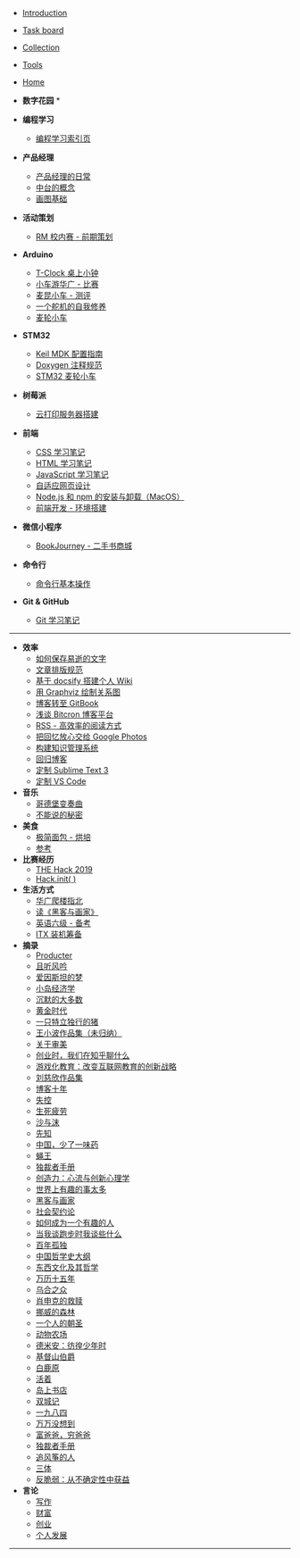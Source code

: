 * [Introduction](README.md)
* [Task board](https://trello.com/b/0QeKClyr)
* [Collection](Collection.md)
* [Tools](Tools.md)
* [Home](/post)

* **数字花园**
  * 

* **编程学习**
  * [编程学习索引页](post/CodeLearning.md)
* **产品经理**
  * [产品经理的日常](post/产品经理/产品经理的日常.md)
  * [中台的概念](post/产品经理/中台的概念.md)
  * [画图基础](post/产品经理/画图基础.md)
* **活动策划**
  * [RM 校内赛 - 前期策划](post/活动策划/RM校内赛-前期策划.md)
* **Arduino**
  * [T-Clock 桌上小钟](post/Arduino/T-Clock桌上小钟.md)
  * [小车游华广 - 比赛](post/Arduino/小车游华广-比赛.md)
  * [麦昆小车 - 测评](post/Arduino/麦昆小车-测评.md)
  * [一个舵机的自我修养](post/Arduino/一个舵机的自我修养.md)
  * [麦轮小车](post/Arduino/麦轮小车.md)
* **STM32**
  * [Keil MDK 配置指南](post/STM32/KeilMDK配置指南.md)
  * [Doxygen 注释规范](post/STM32/Doxygen注释规范.md)
  * [STM32 麦轮小车](post/STM32/STM32麦轮小车.md)
* **树莓派**
  * [云打印服务器搭建](post/树莓派/云打印服务器搭建.md)
* **前端**
  * [CSS 学习笔记](post/前端/CSS学习笔记.md)
  * [HTML 学习笔记](post/前端/HTML学习笔记.md)
  * [JavaScript 学习笔记](post/前端/JavaScript学习笔记.md)
  * [自适应网页设计](post/前端/自适应网页设计.md)
  * [Node.js 和 npm 的安装与卸载（MacOS）](post/前端/Node.js和npm的安装与卸载（MacOS）.md)
  * [前端开发 - 环境搭建](post/前端/前端开发-环境搭建.md)
* **微信小程序**
  * [BookJourney - 二手书商城](post/微信小程序/BookJourney-二手书商城.md)
* **命令行**
  * [命令行基本操作](post/命令行/命令行基本操作.md)
* **Git & GitHub**
  * [Git 学习笔记](post/Git&GitHub/Git学习笔记.md)

---

* **效率**
  * [如何保存易逝的文字](post/效率/如何保存易逝的文字)
  * [文章排版规范](post/效率/文章排版规范.md)
  * [基于 docsify 搭建个人 Wiki](post/效率/基于docsify搭建个人Wiki.md)
  * [用 Graphviz 绘制关系图](post/效率/用Graphviz绘制关系图.md)
  * [博客转至 GitBook](post/效率/博客转至GitBook.md)
  * [浅谈 Bitcron 博客平台](post/效率/浅谈Bitcron博客平台.md)
  * [RSS - 高效率的阅读方式](post/效率/RSS-高效率的阅读方式.md)
  * [把回忆放心交给 Google Photos](post/效率/把回忆放心交给GooglePhotos.md)
  * [构建知识管理系统](post/效率/构建知识管理系统.md)
  * [回归博客](post/效率/回归博客.md)
  * [定制 Sublime Text 3](post/效率/定制SublimeText3.md)
  * [定制 VS Code](post/效率/定制VSCode.md)
* **音乐**
  * [哥德堡变奏曲](post/音乐/哥德堡变奏曲.md)
  * [不能说的秘密](post/音乐/不能说的秘密.md)
* **美食**
  * [极简面包 - 烘培](post/美食/极简面包-烘培.md)
  * [参考](post/美食/参考.md)
* **比赛经历**
  * [THE Hack 2019](post/比赛经历/THEHack2019.md)
  * [Hack.init( )](post/比赛经历/Hack.init().md)
* **生活方式**
  * [华广爬楼指北](post/生活方式/华广爬楼指北.md)
  * [读《黑客与画家》](post/生活方式/读《黑客与画家》.md)
  * [英语六级 - 备考](post/生活方式/英语六级-备考.md)
  * [ITX 装机筹备](post/生活方式/ITX装机筹备.md)
* **摘录**
  * [Producter](post/摘录/Producter.md)
  * [且听风吟](post/摘录/且听风吟.md)
  * [爱因斯坦的梦](post/摘录/爱因斯坦的梦.md)
  * [小岛经济学](post/摘录/小岛经济学.md)
  * [沉默的大多数](post/摘录/沉默的大多数.md)
  * [黄金时代](post/摘录/黄金时代.md)
  * [一只特立独行的猪](post/摘录/一只特立独行的猪.md)
  * [王小波作品集（未归纳）](post/摘录/王小波作品集（未归纳）.md)
  * [关于审美](post/摘录/关于审美.md)
  * [创业时，我们在知乎聊什么](post/摘录/创业时，我们在知乎聊什么.md)
  * [游戏化教育：改变互联网教育的创新战略](post/摘录/游戏化教育：改变互联网教育的创新战略.md)
  * [刘慈欣作品集](post/摘录/刘慈欣作品集.md)
  * [博客十年](post/摘录/博客十年.md)
  * [失控](post/摘录/失控.md)
  * [生死疲劳](post/摘录/生死疲劳.md)
  * [沙与沫](post/摘录/沙与沫.md)
  * [先知](post/摘录/先知.md)
  * [中国，少了一味药](post/摘录/中国，少了一味药.md)
  * [蝇王](post/摘录/蝇王.md)
  * [独裁者手册](post/摘录/独裁者手册.md)
  * [创造力：心流与创新心理学](post/摘录/创造力：心流与创新心理学.md)
  * [世界上有趣的事太多](post/摘录/世界上有趣的事太多.md)
  * [黑客与画家](post/摘录/黑客与画家.md)
  * [社会契约论](post/摘录/社会契约论.md)
  * [如何成为一个有趣的人](post/摘录/如何成为一个有趣的人.md)
  * [当我谈跑步时我谈些什么](post/摘录/当我谈跑步时我谈些什么.md)
  * [百年孤独](post/摘录/百年孤独.md)
  * [中国哲学史大纲](post/摘录/中国哲学史大纲.md)
  * [东西文化及其哲学](post/摘录/东西文化及其哲学.md)
  * [万历十五年](post/摘录/万历十五年.md)
  * [乌合之众](post/摘录/乌合之众.md)
  * [肖申克的救赎](post/摘录/肖申克的救赎.md)
  * [挪威的森林](post/摘录/挪威的森林.md)
  * [一个人的朝圣](post/摘录/一个人的朝圣.md)
  * [动物农场](post/摘录/动物农场.md)
  * [德米安：彷徨少年时](post/摘录/德米安：彷徨少年时.md)
  * [基督山伯爵](post/摘录/基督山伯爵.md)
  * [白鹿原](post/摘录/白鹿原.md)
  * [活着](post/摘录/活着.md)
  * [岛上书店](post/摘录/岛上书店.md)
  * [双城记](post/摘录/双城记.md)
  * [一九八四](post/摘录/一九八四.md)
  * [万万没想到](post/摘录/万万没想到.md)
  * [富爸爸，穷爸爸](post/摘录/富爸爸，穷爸爸.md)
  * [独裁者手册](post/摘录/独裁者手册.md)
  * [追风筝的人](post/摘录/追风筝的人.md)
  * [三体](post/摘录/三体.md)
  * [反脆弱：从不确定性中获益](post/摘录/反脆弱：从不确定性中获益.md)
* **言论**
  * [写作](post/言论/写作.md)
  * [财富](post/言论/财富.md)
  * [创业](post/言论/创业.md)
  * [个人发展](post/言论/个人发展.md)

---


